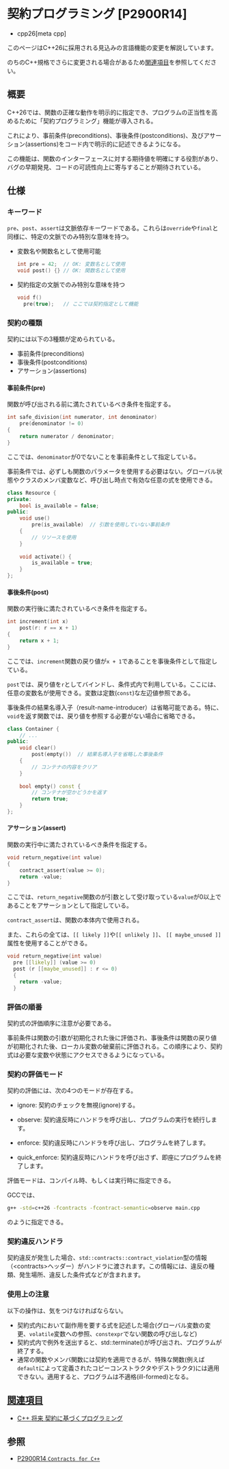 # 契約プログラミング [P2900R14]
* cpp26[meta cpp]

<!-- start lang caution -->

このページはC++26に採用される見込みの言語機能の変更を解説しています。

のちのC++規格でさらに変更される場合があるため[関連項目](#relative-page)を参照してください。

<!-- last lang caution -->

## 概要
C++26では、関数の正確な動作を明示的に指定でき、プログラムの正当性を高めるために「契約プログラミング」機能が導入される。

これにより、事前条件(preconditions)、事後条件(postconditions)、及びアサーション(assertions)をコード内で明示的に記述できるようになる。

この機能は、関数のインターフェースに対する期待値を明確にする役割があり、バグの早期発見、コードの可読性向上に寄与することが期待されている。

## 仕様
### キーワード
`pre`、`post`、`assert`は文脈依存キーワードである。これらは`override`や`final`と同様に、特定の文脈でのみ特別な意味を持つ。

- 変数名や関数名として使用可能
  ```cpp
  int pre = 42;  // OK: 変数名として使用
  void post() {} // OK: 関数名として使用
  ```
- 契約指定の文脈でのみ特別な意味を持つ
  ```cpp
  void f()
    pre(true);   // ここでは契約指定として機能
  ```

### 契約の種類
契約には以下の3種類が定められている。

- 事前条件(preconditions)
- 事後条件(postconditions)
- アサーション(assertions)

#### 事前条件(pre)
関数が呼び出される前に満たされているべき条件を指定する。
```cpp
int safe_division(int numerator, int denominator)
    pre(denominator != 0)
{
    return numerator / denominator;
}
```
ここでは、`denominator`が0でないことを事前条件として指定している。

事前条件では、必ずしも関数のパラメータを使用する必要はない。グローバル状態やクラスのメンバ変数など、呼び出し時点で有効な任意の式を使用できる。
```cpp
class Resource {
private:
    bool is_available = false;
public:
    void use()
        pre(is_available)  // 引数を使用していない事前条件
    {
        // リソースを使用
    }
    
    void activate() {
        is_available = true;
    }
};
```

#### 事後条件(post)
関数の実行後に満たされているべき条件を指定する。
```cpp
int increment(int x)
    post(r: r == x + 1)
{
    return x + 1;
}
```
ここでは、`increment`関数の戻り値が`x + 1`であることを事後条件として指定している。

`post`では、戻り値を`r`としてバインドし、条件式内で利用している。ここには、任意の変数名が使用できる。変数は定数(`const`)な左辺値参照である。

事後条件の結果名導入子（result-name-introducer）は省略可能である。特に、`void`を返す関数では、戻り値を参照する必要がない場合に省略できる。

```cpp
class Container {
    // ...
public:
    void clear()
        post(empty())  // 結果名導入子を省略した事後条件
    {
        // コンテナの内容をクリア
    }
    
    bool empty() const {
        // コンテナが空かどうかを返す
        return true;
    }
};
```

#### アサーション(assert)
関数の実行中に満たされているべき条件を指定する。
```cpp
void return_negative(int value)
{
    contract_assert(value >= 0);
    return -value;
}
```
ここでは、`return_negative`関数のが引数として受け取っている`value`が0以上であることをアサーションとして指定している。

`contract_assert`は、関数の本体内で使用される。

また、これらの全ては、`[[ likely ]]`や`[[ unlikely ]]`、 `[[ maybe_unused ]]`属性を使用することができる。
```cpp
void return_negative(int value)
  pre [[likely]] (value >= 0)
  post (r [[maybe_unused]] : r <= 0)
  {
    return -value;
  }
```
### 評価の順番
契約式の評価順序に注意が必要である。

事前条件は関数の引数が初期化された後に評価され、事後条件は関数の戻り値が初期化された後、ローカル変数の破棄前に評価される。この順序により、契約式は必要な変数や状態にアクセスできるようになっている。

### 契約の評価モード
契約の評価には、次の4つのモードが存在する。

- ignore: 契約のチェックを無視(ignore)する。

- observe: 契約違反時にハンドラを呼び出し、プログラムの実行を続行します。

- enforce: 契約違反時にハンドラを呼び出し、プログラムを終了します。

- quick_enforce: 契約違反時にハンドラを呼び出さず、即座にプログラムを終了します。

評価モードは、コンパイル時、もしくは実行時に指定できる。

GCCでは、
```bash
g++ -std=c++26 -fcontracts -fcontract-semantic=observe main.cpp
```
のように指定できる。

### 契約違反ハンドラ
契約違反が発生した場合、`std::contracts::contract_violation`型の情報（&lt;contracts&gt;ヘッダー）がハンドラに渡されます。この情報には、違反の種類、発生場所、違反した条件式などが含まれます。

### 使用上の注意
以下の操作は、気をつけなければならない。
- 契約式内において副作用を要する式を記述した場合(グローバル変数の変更、`volatile`変数への参照、`constexpr`でない関数の呼び出しなど)
- 契約式内で例外を送出すると、std::terminate()が呼び出され、プログラムが終了する。
- 通常の関数やメンバ関数には契約を適用できるが、特殊な関数(例えば`default`によって定義されたコピーコンストラクタやデストラクタ)には適用できない。適用すると、プログラムは不適格(ill-formed)となる。

## <a id="relative-page" href="#relative-page">関連項目</a>
- [C++ 将来 契約に基づくプログラミング](/lang/future/contract-based_programming.md)


## 参照
- [P2900R14 `Contracts for C++`](https://open-std.org/jtc1/sc22/wg21/docs/papers/2025/p2900r14.pdf)
